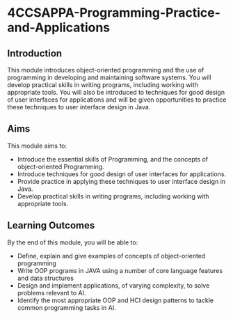 # 4CCSAPPA-Programming-Practice-and-Applications

## Introduction
This module introduces object-oriented programming and the use of programming in developing and maintaining software systems. You will develop practical skills in writing programs, including working with appropriate tools. You will also be introduced to techniques for good design of user interfaces for applications and will be given opportunities to practice these techniques to user interface design in Java.


## Aims
This module aims to:
- Introduce the essential skills of Programming, and the concepts of object-oriented Programming.
- Introduce techniques for good design of user interfaces for applications.
- Provide practice in applying these techniques to user interface design in Java.
- Develop practical skills in writing programs, including working with appropriate tools.

## Learning Outcomes
By the end of this module, you will be able to:
- Define, explain and give examples of concepts of object-oriented programming
- Write OOP programs in JAVA using a number of core language features and data structures
- Design and implement applications, of varying complexity, to solve problems relevant to AI.
- Identify the most appropriate OOP and HCI design patterns to tackle common programming tasks in AI.
